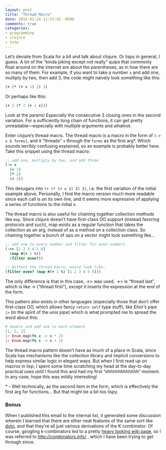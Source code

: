 ```yaml
---
layout: post
title: "Thread Macro"
date: 2015-01-24 11:53:42 -0500
comments: true
categories:
- programming
- clojure
- totw
---
```


Let’s deviate from Scala for a bit and talk about clojure.  Or lisps in general, I guess.  A lot of the “kinda joking
except not really” quips that commonly float around on the internet are about the parentheses, as in how there are so
many of them.  For example, if you want to take a number `x` and add one, multiply by two, then add 3, the code might
naively look something like this:

```clojure
(+ (* (+ x 1) 2) 3)
```

Or perhaps like this:

```clojure
(+ 3 (* 2 (+ 1 x)))
```

Look at the parens!  Especially the consecutive 3 closing ones in the second variation.  For a sufficiently long chain
of functions, it can get pretty unreadable—especially with multiple arguments and whatnot.

Enter clojure’s thread macro.  The thread macro is a macro in the form of `(-> x & forms)`, and it “threads” `x` through
the `forms` as the first arg*.  Which sounds terribly confusing explained, so an example is probably better here.  Take
this snippet using the thread macro:

```clojure
;; add one, multiply by two, and add three
(-> x
  (+ 1)
  (* 2)
  (+ 3))
```

This desugars into `(+ (* (+ x 1) 2) 3)`, i.e. the first variation of the initial example above.  Personally, I find the
macro version much more readable since each call is on its own line, and it seems more expressive of applying a series
of functions to the initial x.

The thread macro is also useful for chaining together collection methods like `map`.  Since clojure doesn’t have
first-class OO support (instead favoring protocols and such), map exists as a regular function that takes the collection
as an arg, instead of as a method on a collection class.  So chaining together a bunch of ops on a vector might look
something like...

```clojure
;; add one to every number and filter for even numbers
(->> [1 2 3 4 5 6]
  (map #(+ 1 %))
  (filter even?))

;; Without the thread macro, would look like:
(filter even? (map #(+ 1 %) [1 2 3 4 5 6]))
```

The only difference is that in this case, ->> was used.  ->> is “thread last”, which is like -> (“thread first”), except
it inserts the expression at the end of the form.

This pattern also exists in other languages (especially those that don’t offer first-class OO, which allows fancy
`return self` type stuff), like Elixir’s pipe `|>` (in the spirit of the unix pipe) which is what prompted me to spread
the word about this:

```elixir
# double and add one to each element
[1, 2, 3]
|> Enum.map(fn x -> x * 2)
|> Enum.map(fn x -> x + 1)
```

The thread macro pattern doesn’t have as much of a place in Scala, since Scala has mechanisms like the collection
library and implicit conversions to help express similar logic in elegant ways.  But when I first read up on macros in
lisp, I spent some time scratching my head at the day-to-day practical uses until I found this and had my first
“ohhhhhhhhhhhh” moment.  In any case, hope this was mildly interesting!

\* - Well technically, as the second item in the form, which is effectively the first arg for functions... But that might
be a bit too lispy.

### Bonus

When I published this email to the internal list, it generated some discussion wherein I learned that there are other
neat features of the same sort like [doto](https://clojuredocs.org/clojure.core/doto), and that they're all just
various derivations of the K combinator.  Of course, googling k-combinators led to a pretty
[heavy looking wiki page](http://en.wikipedia.org/wiki/SKI_combinator_calculus), so I was referred to
http://combinators.info/ , which I have been trying to get through since.
